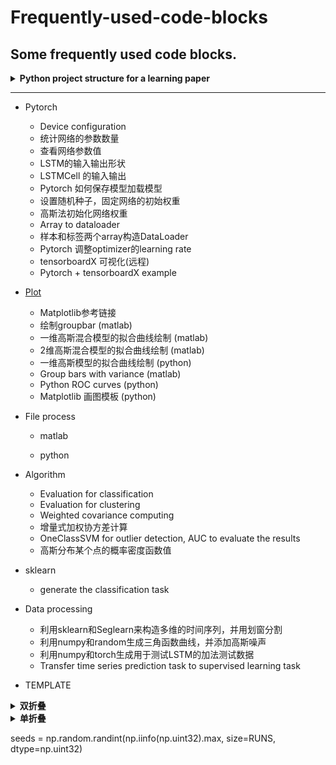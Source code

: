 # Frequently-used-code-blocks
Some frequently used code blocks.
---

<details>
<summary><strong>   Python project structure for a learning paper  </strong></summary>

  Reference: [DeepADoTS](https://github.com/KDD-OpenSource/DeepADoTS), Self's AnomalyDetection
  
<pre>
- Dataset(Fold)                - 保存和处理真实数据集
  - dataset1(Fold)                - 用来保存数据, with Figure
  - dataset2(Fold)                - 用来保存数据, with Figure
  - dataset.py(class)             - 数据集Class
  
- Synthetic Dataset(Fold)             - 生成保存模拟数据集
  - dataset1(Fold)                - 用来保存数据
  - dataset1(Fold)                - 用来保存数据
  - Synthetic.py(Class)          - 仿真数据类
  
- Models(Fold)                 - 模型文件夹
  - algorithm_utils.py(Base)      - base function for other model 模型的通用函数定义
  - model1.py(Class)              - 定义model1的类
  - model2.py(Class)              - 定义model2的类
  
- Evaluation(Fold)             - 评价网络优劣
  - config.py(Helper)             - copy from DeepADoTS Des: create the logging file
  - evaluator(Class)              - input is list of dataset, list of models
  - evaluate_self(Exp)            - experiment to evaluate proposed method 
  - evaluate_deep(Exp)            - experiment to evaluate other deep method
  - evaluate_sk(Exp)              - experiment to evaluate traditional method
  - Results(Fold)                 - fold to save evaluation results
    - logs(Fold)                      - fold to save logging file
    - csv(Fold)                       - fold to save the csv results
    - fig(Fold)                       - fold to save fig if needed
    
- Analysis(Fold)               - 分析实验方法
  - evaluate_component1.py(exp)   - 衡量一个部分的效果
  - plotExample1.py(Exp)          - 可视化一个数据集的结果(从models,Evaluation中继承方法)
  - Results(Fold)                 - fold to save evaluation results
    - logs(Fold)                      - fold to save logging file
    - csv(Fold)                       - fold to save the csv results
    - fig(Fold)                       - fold to save fig if needed
    
- Refpackages(Fold)            - 保存参考代码
  - Package1(Fold)                - 下载保存package1, indluding the necessary dataset
  - rerunpackage1(exp)            - rerun package1，确定代码的正确性
  - Mypackage1.py(Class)          - 重新包装代码已适用于自己,(从Package1中中继承类)
  - Checkpackage1.py(exp)         - 测试代码是否适用于自己,(从models,Evaluation中继承方法)
  - Results(Fold)                 - fold to save evaluation results
    - logs(Fold)                      - fold to save logging file
    - csv(Fold)                       - fold to save the csv results
    - fig(Fold)                       - fold to save fig if needed
</pre>

TIPS:
  - 文件夹命名方式：首字母大写
  - py文件命名方式：小写
  - 类命名方式：大写， 类对象命名方式：首字母大写
  - 函数命名方式：大小写间隔
  - 变量命名方式：小写_小写

</details>

-----------------------------------------------------------------------------------------------------------------------------------

- Pytorch
  - Device configuration
  - 统计网络的参数数量
  - 查看网络参数值
  - LSTM的输入输出形状
  - LSTMCell 的输入输出
  - Pytorch 如何保存模型加载模型
  - 设置随机种子，固定网络的初始权重
  - 高斯法初始化网络权重
  - Array to dataloader
  - 样本和标签两个array构造DataLoader
  - Pytorch 调整optimizer的learning rate
  - tensorboardX 可视化(远程)
  - Pytorch + tensorboardX example
  
- [Plot](https://github.com/zhaojiachen1994/Frequently-used-code-blocks/blob/master/Plot.md)
  - Matplotlib参考链接
  - 绘制groupbar (matlab)
  - 一维高斯混合模型的拟合曲线绘制 (matlab)
  - 2维高斯混合模型的拟合曲线绘制 (matlab)
  - 一维高斯模型的拟合曲线绘制 (python)
  - Group bars with variance (matlab)
  - Python ROC curves (python)
  - Matplotlib 画图模板 (python)
  
- File process
  - matlab
  
  - python
  
- Algorithm
  - Evaluation for classification
  - Evaluation for clustering
  - Weighted covariance computing
  - 增量式加权协方差计算
  - OneClassSVM for outlier detection, AUC to evaluate the results
  - 高斯分布某个点的概率密度函数值

- sklearn
  - generate the classification task

- Data processing
  - 利用sklearn和Seglearn来构造多维的时间序列，并用划窗分割
  - 利用numpy和random生成三角函数曲线，并添加高斯噪声
  - 利用numpy和torch生成用于测试LSTM的加法测试数据
  - Transfer time series prediction task to supervised learning task
  
- TEMPLATE
<details><summary><strong>   双折叠  </strong></summary><blockquote>
  
        <details><summary><strong>   Title  </strong></summary><blockquote>
        <details><summary><strong>   Code  </strong></summary><blockquote>

        ```matlab
        code
        ```

        </blockquote></details>

        <details open><summary><strong>   Figure  </strong></summary>  
        <div align=left><img src ="https://github.com/zhaojiachen1994/Frequently-used-code-blocks/blob/master/Figures/groupedbar.png" width="300" height="150"/></div>
        </details>

        </blockquote></details>

        -----------------------------------------------------------------------------------------------------------------------------------

</blockquote></details>

<details><summary><strong>   单折叠  </strong></summary><blockquote>
  
    <details>
    <summary><strong>   Python ROC curves  </strong></summary>

     ```python
     
     ```

    </details>

    <div align=left><img src ="https://github.com/zhaojiachen1994/Frequently-used-code-blocks/blob/master/Figures/rocplot.png" width="200" height="120"/></div>

    -----------------------------------------------------------------------------------------------------------------------------------

</blockquote></details>

seeds = np.random.randint(np.iinfo(np.uint32).max, size=RUNS, dtype=np.uint32)
